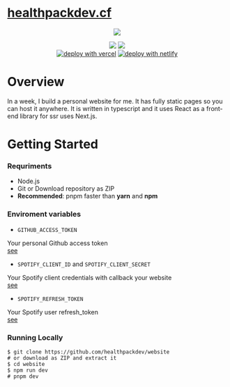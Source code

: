 # [healthpackdev.cf](https://healthpackdev.cf)

<p align="center">
  <img src=".github/preview.png" />
</p>

<p align="center">
 <img src="https://img.shields.io/github/forks/healthpackdev/website?label=Forks&logo=github&style=flat-square">
 <img src="https://img.shields.io/github/stars/healthpackdev/website?label=Stars&logo=github&style=flat-square"><br>
 <a href="https://vercel.com/new/git/external?repository-url=https://github.com/healthpackdev/website"><img alt="deploy with vercel" src="https://vercel.com/button"></a>
 <a href="https://app.netlify.com/start/deploy?repository=https://github.com/healthpackdev/website"><img alt="deploy with netlify" src="https://www.netlify.com/img/deploy/button.svg"></a>
</p>

# Overview

In a week, I build a personal website for me. It has fully static pages so you can host it anywhere. It is written in typescript and it uses React as a front-end library for ssr uses Next.js.

# Getting Started

### Requriments

- Node.js
- Git or Download repository as ZIP
- **Recommended**: pnpm faster than **yarn** and **npm**

### Enviroment variables

- `GITHUB_ACCESS_TOKEN`

Your personal Github access token<br>
[see](https://docs.github.com/en/github/authenticating-to-github/keeping-your-account-and-data-secure/creating-a-personal-access-token)

- `SPOTIFY_CLIENT_ID` and `SPOTIFY_CLIENT_SECRET`

Your Spotify client credentials with callback your website<br>
[see](https://developer.spotify.com/documentation/general/guides/app-settings/)

- `SPOTIFY_REFRESH_TOKEN`

Your Spotify user refresh_token<br>
[see](https://benwiz.com/blog/create-spotify-refresh-token)

### Running Locally

```shell
$ git clone https://github.com/healthpackdev/website
# or download as ZIP and extract it
$ cd website
$ npm run dev
# pnpm dev
```

